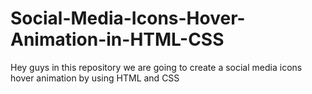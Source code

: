 # Social-Media-Icons-Hover-Animation-in-HTML-CSS
Hey guys in this repository we are going to create a social media icons hover animation by using HTML and CSS
